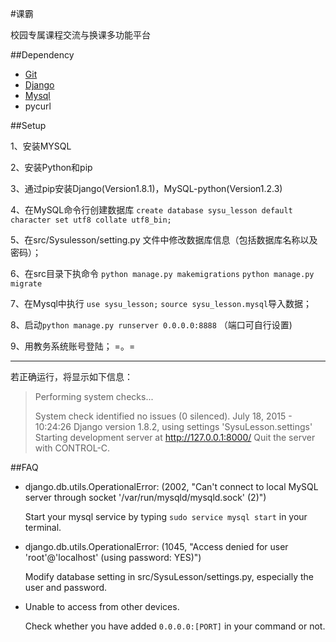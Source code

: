 #课霸

校园专属课程交流与换课多功能平台

##Dependency

-   [Git](https://git-scm.com/)
-	[Django](https://www.djangoproject.com/)
-	[Mysql](https://www.mysql.com/)
-   pycurl

##Setup

1、安装MYSQL

2、安装Python和pip

3、通过pip安装Django(Version1.8.1)，MySQL-python(Version1.2.3)

4、在MySQL命令行创建数据库 ```create database sysu_lesson default character set utf8 collate utf8_bin;```

5、在src/Sysulesson/setting.py 文件中修改数据库信息（包括数据库名称以及密码）；

6、在src目录下执命令 ```python manage.py makemigrations``` ```python manage.py migrate```

7、在Mysql中执行 ```use sysu_lesson;```   ```source sysu_lesson.mysql```导入数据；

8、启动```python manage.py runserver 0.0.0.0:8888``` （端口可自行设置)

9、用教务系统账号登陆； =。=

***

若正确运行，将显示如下信息：
> Performing system checks...
> 
> System check identified no issues (0 silenced).
> July 18, 2015 - 10:24:26
> Django version 1.8.2, using settings 'SysuLesson.settings'
> Starting development server at http://127.0.0.1:8000/
> Quit the server with CONTROL-C.

##FAQ
- django.db.utils.OperationalError: (2002, "Can't connect to local MySQL server through socket '/var/run/mysqld/mysqld.sock' (2)")

    Start your mysql service by typing ```sudo service mysql start``` in your terminal.

- django.db.utils.OperationalError: (1045, "Access denied for user 'root'@'localhost' (using password: YES)")

    Modify database setting in src/SysuLesson/settings.py, especially the user and password.

- Unable to access from other devices.

    Check whether you have added ```0.0.0.0:[PORT]``` in your command or not.
